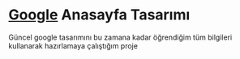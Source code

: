 # [Google](https://www.google.com) Anasayfa Tasarımı
Güncel google tasarımını bu zamana kadar öğrendiğim tüm bilgileri kullanarak hazırlamaya çalıştığım proje